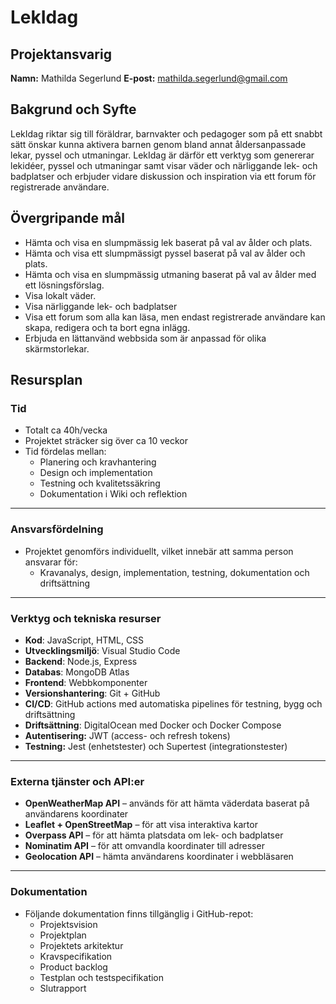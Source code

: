 # LekIdag
## Projektansvarig

**Namn:** Mathilda Segerlund
**E-post:** mathilda.segerlund@gmail.com

## Bakgrund och Syfte
LekIdag riktar sig till föräldrar, barnvakter och pedagoger som på ett snabbt sätt önskar kunna aktivera barnen genom bland annat åldersanpassade lekar, pyssel och utmaningar. LekIdag är därför ett verktyg som genererar lekidéer, pyssel och utmaningar samt visar väder och närliggande lek- och badplatser och erbjuder vidare diskussion och inspiration via ett forum för registrerade användare.

## Övergripande mål
* Hämta och visa en slumpmässig lek baserat på val av ålder och plats.
* Hämta och visa ett slumpmässigt pyssel baserat på val av ålder och plats.
* Hämta och visa en slumpmässig utmaning baserat på val av ålder med ett lösningsförslag.
* Visa lokalt väder.
* Visa närliggande lek- och badplatser
* Visa ett forum som alla kan läsa, men endast registrerade användare kan skapa, redigera och ta bort egna inlägg.
* Erbjuda en lättanvänd webbsida som är anpassad för olika skärmstorlekar.

## Resursplan

### Tid

* Totalt ca 40h/vecka 
* Projektet sträcker sig över ca 10 veckor
* Tid fördelas mellan:
  * Planering och kravhantering
  * Design och implementation
  * Testning och kvalitetssäkring
  * Dokumentation i Wiki och reflektion

---

### Ansvarsfördelning

* Projektet genomförs individuellt, vilket innebär att samma person ansvarar för:
  * Kravanalys, design, implementation, testning, dokumentation och driftsättning

---

### Verktyg och tekniska resurser

* **Kod**: JavaScript, HTML, CSS
* **Utvecklingsmiljö**: Visual Studio Code
* **Backend**: Node.js, Express
* **Databas**: MongoDB Atlas
* **Frontend**: Webbkomponenter
* **Versionshantering**: Git + GitHub
* **CI/CD**: GitHub actions med automatiska pipelines för testning, bygg och driftsättning
* **Driftsättning**: DigitalOcean med Docker och Docker Compose
* **Autentisering:** JWT (access- och refresh tokens) 
* **Testning:** Jest (enhetstester) och Supertest (integrationstester)

---

### Externa tjänster och API:er

* **OpenWeatherMap API** – används för att hämta väderdata baserat på användarens koordinater
* **Leaflet + OpenStreetMap** – för att visa interaktiva kartor
* **Overpass API** – för att hämta platsdata om lek- och badplatser
* **Nominatim API** – för att omvandla koordinater till adresser
* **Geolocation API** – hämta användarens koordinater i webbläsaren

---

### Dokumentation

* Följande dokumentation finns tillgänglig i GitHub-repot:
  * Projektsvision
  * Projektplan
  * Projektets arkitektur
  * Kravspecifikation
  * Product backlog
  * Testplan och testspecifikation
  * Slutrapport
